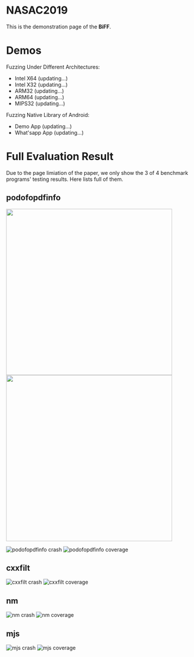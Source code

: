 # NASAC2019

This is the demonstration page of the **BiFF**.

# Demos

Fuzzing Under Different Architectures:
- Intel X64 (updating...)
- Intel X32 (updating...)
- ARM32 (updating...)
- ARM64 (updating...)
- MIPS32 (updating...)

Fuzzing Native Library of Android:
- Demo App (updating...)
- What'sapp App (updating...)

# Full Evaluation Result

Due to the page limiation of the paper, we only show the 3 of 4 benchmark programs' testing results.
Here lists full of them.

## podofopdfinfo
<p float="left">
  <img src="./pics/podofopdfinfo_overall-crash-time.png" width="450" />
  <img src="./pics/podofopdfinfo_overall-edge-time.png" width="450" /> 
</p>

![podofopdfinfo crash](./pics/podofopdfinfo_overall-crash-time.png "crash over time") ![podofopdfinfo coverage](./pics/podofopdfinfo_overall-edge-time.png "coverage over time")

## cxxfilt
![cxxfilt crash](./pics/cxxfilt_overall-crash-time.png) ![cxxfilt coverage](./pics/cxxfilt_overall-edge-time.png)

## nm
![nm crash](./pics/nm_overall-crash-time.png) ![nm coverage](./pics/nm_overall-edge-time.png)

## mjs
![mjs crash](./pics/mjs_overall-crash-time.png) ![mjs coverage](./pics/mjs_overall-edge-time.png)

